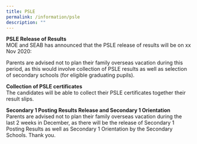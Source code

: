 ```yaml
---
title: PSLE
permalink: /information/psle
description: ""
---
```

**PSLE Release of Results**   
MOE and SEAB has announced that the PSLE release of results will be on xx Nov 2020:  
  
Parents are advised not to plan their family overseas vacation during this period, as this would involve collection of PSLE results as well as selection of secondary schools (for eligible graduating pupils).

**Collection of PSLE certificates**   
The candidates will be able to collect their PSLE certificates together their result slips.  

**Secondary 1 Posting Results Release and Secondary 1 Orientation**   
Parents are advised not to plan their family overseas vacation during the last 2 weeks in December, as there will be the release of Secondary 1 Posting Results as well as Secondary 1 Orientation by the Secondary Schools. Thank you.